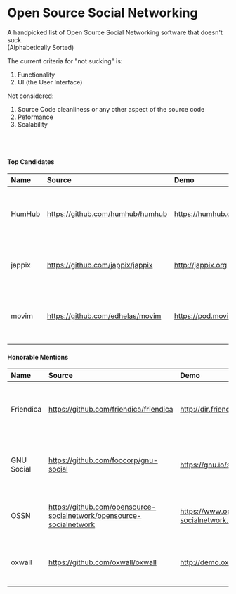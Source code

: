 # Open Source Social Networking
A handpicked list of Open Source Social Networking software that doesn't suck.<br>
(Alphabetically Sorted)

The current criteria for "not sucking" is:

1. Functionality
2. UI (the User Interface)

Not considered:

1. Source Code cleanliness or any other aspect of the source code
2. Peformance
3. Scalability
<br>
<br>

#### Top Candidates
| Name |Source| Demo| License|
| :------------- | :------------- |:-------------| :-----|
|HumHub|https://github.com/humhub/humhub|https://humhub.org|GNU Affero General Public License v3|
|jappix|https://github.com/jappix/jappix|http://jappix.org|GNU Affero General Public License| v3
|movim|https://github.com/edhelas/movim|https://pod.movim.eu|GNU Affero General Public License v3|


#### Honorable Mentions
| Name |Source| Demo| License|
| :------------- | :------------- |:-------------| :-----|
|Friendica|https://github.com/friendica/friendica|http://dir.friendica.com/siteinfo|GNU Affero General Public License v3|
|GNU Social|https://github.com/foocorp/gnu-social|https://gnu.io/social/try|GNU Affero General Public License v3|
|OSSN|https://github.com/opensource-socialnetwork/opensource-socialnetwork|https://www.opensource-socialnetwork.org/demo|GNU General Public License v2|
|oxwall|https://github.com/oxwall/oxwall|http://demo.oxwall.org|Common Public Attribution License 1.0|

